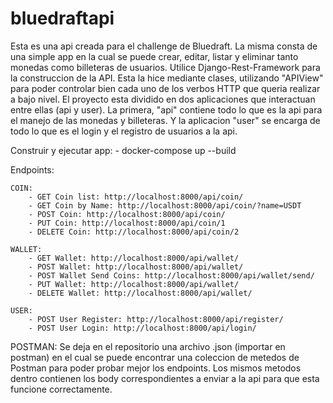 # bluedraftapi

Esta es una api creada para el challenge de Bluedraft. La misma consta de una simple app en la cual se puede crear, editar, listar y eliminar tanto monedas como billeteras de usuarios. Utilice Django-Rest-Framework para la construccion de la API. Esta la hice mediante clases, utilizando "APIView" para poder controlar bien cada uno de los verbos HTTP que queria realizar a bajo nivel. El proyecto esta dividido en dos aplicaciones que interactuan entre ellas (api y user). La primera, "api" contiene todo lo que es la api para el manejo de las monedas y billeteras. Y la aplicacion "user" se encarga de todo lo que es el login y el registro de usuarios a la api.

Construir y ejecutar app:
    - docker-compose up --build

Endpoints:

    COIN:
        - GET Coin list: http://localhost:8000/api/coin/
        - GET Coin by Name: http://localhost:8000/api/coin/?name=USDT
        - POST Coin: http://localhost:8000/api/coin/
        - PUT Coin: http://localhost:8000/api/coin/1
        - DELETE Coin: http://localhost:8000/api/coin/2

    WALLET:
        - GET Wallet: http://localhost:8000/api/wallet/
        - POST Wallet: http://localhost:8000/api/wallet/
        - POST Wallet Send Coins: http://localhost:8000/api/wallet/send/
        - PUT Wallet: http://localhost:8000/api/wallet/
        - DELETE Wallet: http://localhost:8000/api/wallet/

    USER:
        - POST User Register: http://localhost:8000/api/register/
        - POST User Login: http://localhost:8000/api/login/

POSTMAN:
Se deja en el repositorio una archivo .json (importar en postman) en el cual se puede encontrar una coleccion de metedos de Postman para poder probar mejor los endpoints.
Los mismos metodos dentro contienen los body correspondientes a enviar a la api para que esta funcione correctamente.